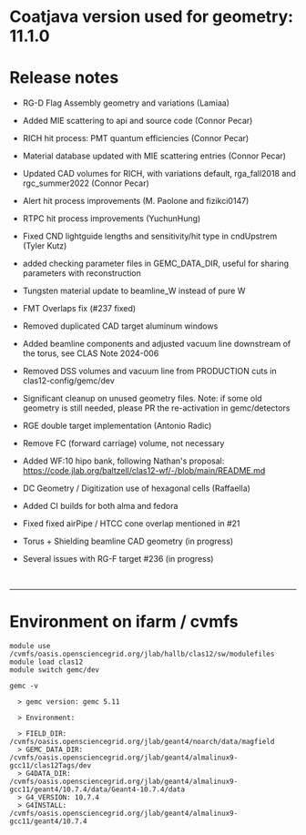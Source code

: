 # Coatjava version used for geometry: 11.1.0

# Release notes


- RG-D Flag Assembly geometry and variations (Lamiaa) 
- Added MIE scattering to api and source code (Connor Pecar)
- RICH hit process: PMT quantum efficiencies (Connor Pecar)
- Material database updated with MIE scattering entries (Connor Pecar)
- Updated CAD volumes for RICH, with variations default, rga_fall2018 and rgc_summer2022 (Connor Pecar)
- Alert hit process improvements (M. Paolone and fizikci0147)
- RTPC hit process improvements (YuchunHung)
- Fixed CND lightguide lengths and sensitivity/hit type in cndUpstrem (Tyler Kutz)
- added checking parameter files in GEMC_DATA_DIR, useful for sharing parameters with reconstruction
- Tungsten material update to beamline_W instead of pure W
- FMT Overlaps fix (#237 fixed)
- Removed duplicated CAD target aluminum windows
- Added beamline components and adjusted vacuum line downstream of the torus, see CLAS Note 2024-006
- Removed DSS volumes and vacuum line from PRODUCTION cuts in clas12-config/gemc/dev
- Significant cleanup on unused geometry files. Note: if some old geometry is still needed, please PR the re-activation in gemc/detectors
- RGE double target implementation (Antonio Radic)
- Remove FC (forward carriage) volume, not necessary
- Added WF:10 hipo bank, following Nathan's proposal: https://code.jlab.org/baltzell/clas12-wf/-/blob/main/README.md 
- DC Geometry / Digitization use of hexagonal cells (Raffaella) 
- Added CI builds for both alma and fedora
- Fixed  fixed airPipe / HTCC cone overlap mentioned in #21


- Torus + Shielding beamline CAD geometry (in progress) 
- Several issues with RG-F target #236 (in progress)




<br/>
<hr/>


 # Environment on ifarm / cvmfs

```
module use /cvmfs/oasis.opensciencegrid.org/jlab/hallb/clas12/sw/modulefiles 
module load clas12
module switch gemc/dev

gemc -v 

  > gemc version: gemc 5.11

  > Environment:

  > FIELD_DIR: /cvmfs/oasis.opensciencegrid.org/jlab/geant4/noarch/data/magfield
  > GEMC_DATA_DIR: /cvmfs/oasis.opensciencegrid.org/jlab/geant4/almalinux9-gcc11/clas12Tags/dev
  > G4DATA_DIR: /cvmfs/oasis.opensciencegrid.org/jlab/geant4/almalinux9-gcc11/geant4/10.7.4/data/Geant4-10.7.4/data
  > G4_VERSION: 10.7.4
  > G4INSTALL: /cvmfs/oasis.opensciencegrid.org/jlab/geant4/almalinux9-gcc11/geant4/10.7.4

```
